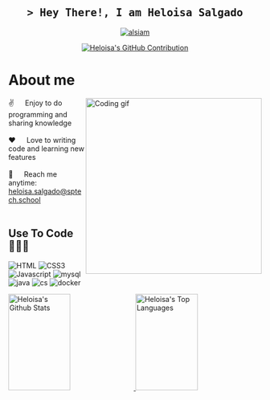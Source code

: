 <h2 align="center">
        <samp>&gt; Hey There!, I am
                <b><a target="_blank">Heloisa Salgado </a></b>
        </samp>
</h2>
<p align="center">
  <a href="https://linkedin.com/in/al-siam" target="_blank">
  <img src="https://img.shields.io/badge/LinkedIn-0077B5?style=for-the-badge&logo=linkedin&logoColor=white" alt="alsiam"/>
 </a>
</p>

<p align="center">
  <a href="https://github.com/HeloSalgado">
    <img src="https://github-profile-summary-cards.vercel.app/api/cards/profile-details?username=HeloSalgado&theme=radical" alt="Heloisa's GitHub Contribution"/>
  </a>
</p>

 # About me
 
<p>
 <img align="right" width="350" src="/assets/programmer.gif" alt="Coding gif" />
  
 ✌️ &emsp; Enjoy to do programming and sharing knowledge <br/><br/>
 ❤️ &emsp; Love to writing code and learning new features<br/><br/>
 📧 &emsp; Reach me anytime: heloisa.salgado@sptech.school<br/><br/>

</p>


## Use To Code 👩🏾‍💻
![HTML](https://img.shields.io/badge/HTML5-E34F26?style=for-the-badge&logo=html5&logoColor=white)
![CSS3](https://img.shields.io/badge/CSS3-1572B6?style=for-the-badge&logo=css3&logoColor=white)
![Javascript](https://img.shields.io/badge/Javascript-F0DB4F?style=for-the-badge&labelColor=black&logo=javascript&logoColor=F0DB4F)
![mysql](https://img.shields.io/badge/-MySQL-4479A1?style=for-the-badge&logo=mysql&labelColor=4479A1&logoColor=FFF)
![java](https://img.shields.io/badge/Java-ED8B00?style=for-the-badge&logo=openjdk&logoColor=white)
![cs](https://img.shields.io/badge/C%23-107BCC?style=for-the-badge&logo=CSharp&logoColor=white)
![docker](https://img.shields.io/badge/Docker-2496ED?&style=for-the-badge&logo=Docker&logoColor=white)




<a> 
    <a href="https://github.com/HeloSalgado">
      <img alt="Heloisa's Github Stats" src="https://denvercoder1-github-readme-stats.vercel.app/api?username=HeloSalgado&show_icons=true&count_private=true&theme=react&border_color=7F3FBF&bg_color=0D1117&title_color=F85D7F&icon_color=F8D866" height="192px" width="49.5%"/>
    </a>
  <a href="https://github.com/HeloSalgado">
    <img alt="Heloisa's Top Languages" src="https://denvercoder1-github-readme-stats.vercel.app/api/top-langs/?username=HeloSalgado&langs_count=8&layout=compact&theme=react&border_color=7F3FBF&bg_color=0D1117&title_color=F85D7F&icon_color=F8D866" height="192px" width="49.5%"/></a>
  <br/>
</a>
